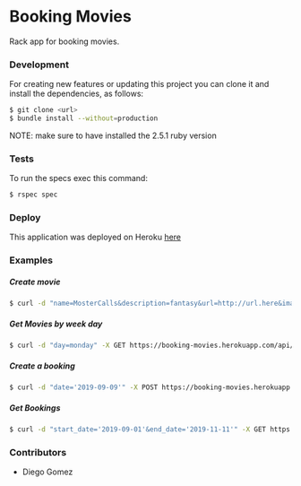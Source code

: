 Booking Movies
==

Rack app for booking movies.

### Development

For creating new features or updating this project you can clone it and install the dependencies, as follows:

```bash
$ git clone <url>
$ bundle install --without=production
```

NOTE: make sure to have installed the 2.5.1 ruby version

### Tests
To run the specs exec this command:

```bash
$ rspec spec
```

### Deploy
This application was deployed on Heroku [here](https://booking-movies.herokuapp.com/)

### Examples

##### Create movie
```bash
$ curl -d "name=MosterCalls&description=fantasy&url=http://url.here&image=basse64here&days_for_booking[]=monday" -X POST https://booking-movies.herokuapp.com/api/movies
```

##### Get Movies by week day
```bash
$ curl -d "day=monday" -X GET https://booking-movies.herokuapp.com/api/movies/by_day
```

##### Create a booking
```bash
$ curl -d "date='2019-09-09'" -X POST https://booking-movies.herokuapp.com/api/movies/1/bookings
```

##### Get Bookings
```bash
$ curl -d "start_date='2019-09-01'&end_date='2019-11-11'" -X GET https://booking-movies.herokuapp.com/api/bookings/by_dates
```

### Contributors
- Diego Gomez


